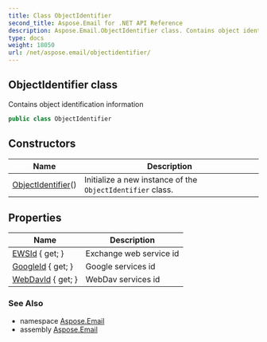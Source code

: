 ```yaml
---
title: Class ObjectIdentifier
second_title: Aspose.Email for .NET API Reference
description: Aspose.Email.ObjectIdentifier class. Contains object identification information
type: docs
weight: 18050
url: /net/aspose.email/objectidentifier/
---
```

## ObjectIdentifier class

Contains object identification information

```csharp
public class ObjectIdentifier
```

## Constructors

| Name | Description |
| --- | --- |
| [ObjectIdentifier](objectidentifier/)() | Initialize a new instance of the `ObjectIdentifier` class. |

## Properties

| Name | Description |
| --- | --- |
| [EWSId](../../aspose.email/objectidentifier/ewsid/) { get; } | Exchange web service id |
| [GoogleId](../../aspose.email/objectidentifier/googleid/) { get; } | Google services id |
| [WebDavId](../../aspose.email/objectidentifier/webdavid/) { get; } | WebDav services id |

### See Also

* namespace [Aspose.Email](../../aspose.email/)
* assembly [Aspose.Email](../../)


